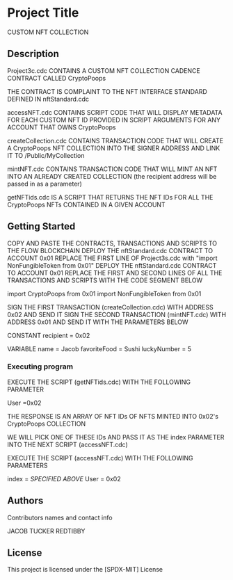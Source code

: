 # Project Title

CUSTOM NFT COLLECTION

## Description

Project3c.cdc CONTAINS A CUSTOM NFT COLLECTION CADENCE CONTRACT CALLED CryptoPoops

THE CONTRACT IS COMPLAINT TO THE NFT INTERFACE STANDARD DEFINED IN nftStandard.cdc

accessNFT.cdc CONTAINS SCRIPT CODE THAT WILL DISPLAY METADATA FOR EACH CUSTOM NFT ID PROVIDED IN SCRIPT ARGUMENTS FOR ANY ACCOUNT THAT OWNS CryptoPoops

createCollection.cdc CONTAINS TRANSACTION CODE THAT WILL CREATE A CryptoPoops NFT COLLECTION INTO THE SIGNER ADDRESS AND LINK IT TO /Public/MyCollection

mintNFT.cdc CONTAINS TRANSACTION CODE THAT WILL MINT AN NFT INTO AN ALREADY CREATED COLLECTION (the recipient address will be passed in as a parameter)

getNFTids.cdc IS A SCRIPT THAT RETURNS THE NFT IDs FOR ALL THE CryptoPoops NFTs CONTAINED IN A GIVEN ACCOUNT



## Getting Started
COPY AND PASTE THE CONTRACTS, TRANSACTIONS AND SCRIPTS TO THE FLOW BLOCKCHAIN
DEPLOY THE nftStandard.cdc CONTRACT TO ACCOUNT 0x01
REPLACE THE FIRST LINE OF Project3s.cdc with "import NonFungibleToken from 0x01"
DEPLOY THE nftStandard.cdc CONTRACT TO ACCOUNT 0x01
REPLACE THE FIRST AND SECOND LINES OF ALL THE TRANSACTIONS AND SCRIPTS WITH THE CODE SEGMENT BELOW

import CryptoPoops from 0x01
import NonFungibleToken from 0x01

SIGN THE FIRST TRANSACTION (createCollection.cdc) WITH ADDRESS 0x02 AND SEND IT
SIGN THE SECOND TRANSACTION (mintNFT.cdc) WITH ADDRESS 0x01 AND SEND IT WITH THE PARAMETERS BELOW

CONSTANT
recipient = 0x02

VARIABLE
name = Jacob
favoriteFood = Sushi
luckyNumber = 5


### Executing program

EXECUTE THE SCRIPT (getNFTids.cdc) WITH THE FOLLOWING PARAMETER

User =0x02

THE RESPONSE IS AN ARRAY OF NFT IDs OF NFTS MINTED INTO 0x02's CryptoPoops COLLECTION

WE WILL PICK ONE OF THESE IDs AND PASS IT AS THE index PARAMETER INTO THE NEXT SCRIPT (accessNFT.cdc)

EXECUTE THE SCRIPT (accessNFT.cdc) WITH THE FOLLOWING PARAMETERS

index = *SPECIFIED ABOVE*
User = 0x02

## Authors

Contributors names and contact info

JACOB TUCKER
REDTIBBY


## License

This project is licensed under the [SPDX-MIT] License